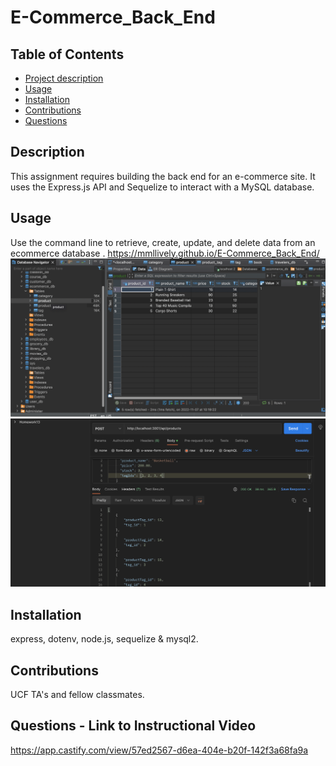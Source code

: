 # E-Commerce_Back_End

## Table of Contents
- [Project description](#Description)
- [Usage](#Usage)
- [Installation](#Installation)
- [Contributions](#Contributions)
- [Questions](#Questions)

## Description
This assignment requires building the back end for an e-commerce site. It uses the Express.js API and Sequelize to interact with a MySQL database.

## Usage
Use the command line to retrieve, create, update, and delete data from an ecommerce database .
https://mmllively.github.io/E-Commerce_Back_End/
![alt text](./DBeaver.png)
![alt text](./Postman.png)


## Installation
express, dotenv, node.js, sequelize & mysql2.

## Contributions
UCF TA's and fellow classmates.

## Questions - Link to Instructional Video
https://app.castify.com/view/57ed2567-d6ea-404e-b20f-142f3a68fa9a